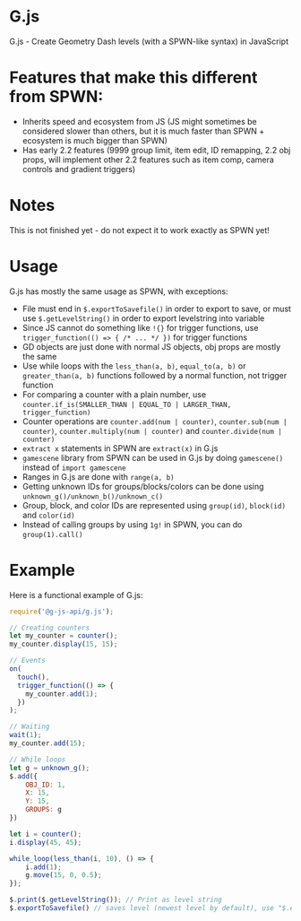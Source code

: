 # G.js
G.js - Create Geometry Dash levels (with a SPWN-like syntax) in JavaScript

# Features that make this different from SPWN:
- Inherits speed and ecosystem from JS (JS might sometimes be considered slower than others, but it is much faster than SPWN + ecosystem is much bigger than SPWN)
- Has early 2.2 features (9999 group limit, item edit, ID remapping, 2.2 obj props, will implement other 2.2 features such as item comp, camera controls and gradient triggers)

# Notes
This is not finished yet - do not expect it to work exactly as SPWN yet!

# Usage
G.js has mostly the same usage as SPWN, with exceptions:
- File must end in `$.exportToSavefile()` in order to export to save, or must use `$.getLevelString()` in order to export levelstring into variable
- Since JS cannot do something like `!{}` for trigger functions, use `trigger_function(() => { /* ... */ })` for trigger functions
- GD objects are just done with normal JS objects, obj props are mostly the same
- Use while loops with the `less_than(a, b)`, `equal_to(a, b)` or `greater_than(a, b)` functions followed by a normal function, not trigger function
- For comparing a counter with a plain number, use `counter.if_is(SMALLER_THAN | EQUAL_TO | LARGER_THAN, trigger_function)`
- Counter operations are `counter.add(num | counter)`, `counter.sub(num | counter)`, `counter.multiply(num | counter)` and `counter.divide(num | counter)`
- `extract x` statements in SPWN are `extract(x)` in G.js
- `gamescene` library from SPWN can be used in G.js by doing `gamescene()` instead of `import gamescene`
- Ranges in G.js are done with `range(a, b)`
- Getting unknown IDs for groups/blocks/colors can be done using `unknown_g()/unknown_b()/unknown_c()`
- Group, block, and color IDs are represented using `group(id)`, `block(id)` and `color(id)`
- Instead of calling groups by using `1g!` in SPWN, you can do `group(1).call()` 

# Example
Here is a functional example of G.js:
```js
require('@g-js-api/g.js');

// Creating counters
let my_counter = counter();
my_counter.display(15, 15);

// Events
on(
  touch(),
  trigger_function(() => {
    my_counter.add(1);
  })
);

// Waiting
wait(1);
my_counter.add(15);

// While loops
let g = unknown_g();
$.add({
	OBJ_ID: 1,
	X: 15,
	Y: 15,
	GROUPS: g
})

let i = counter();
i.display(45, 45);

while_loop(less_than(i, 10), () => {
    i.add(1);
	g.move(15, 0, 0.5);
});

$.print($.getLevelString()); // Print as level string
$.exportToSavefile() // saves level (newest level by default), use "$.exportToSavefile({ level_name: "my level" })" to specify a level to save to
```
